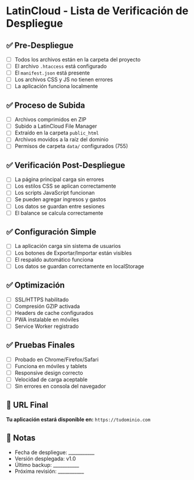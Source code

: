 # LatinCloud - Lista de Verificación de Despliegue

## ✅ Pre-Despliegue

- [ ] Todos los archivos están en la carpeta del proyecto
- [ ] El archivo `.htaccess` está configurado
- [ ] El `manifest.json` está presente
- [ ] Los archivos CSS y JS no tienen errores
- [ ] La aplicación funciona localmente

## ✅ Proceso de Subida

- [ ] Archivos comprimidos en ZIP
- [ ] Subido a LatinCloud File Manager
- [ ] Extraído en la carpeta `public_html`
- [ ] Archivos movidos a la raíz del dominio
- [ ] Permisos de carpeta `data/` configurados (755)

## ✅ Verificación Post-Despliegue

- [ ] La página principal carga sin errores
- [ ] Los estilos CSS se aplican correctamente
- [ ] Los scripts JavaScript funcionan
- [ ] Se pueden agregar ingresos y gastos
- [ ] Los datos se guardan entre sesiones
- [ ] El balance se calcula correctamente

## ✅ Configuración Simple

- [ ] La aplicación carga sin sistema de usuarios
- [ ] Los botones de Exportar/Importar están visibles
- [ ] El respaldo automático funciona
- [ ] Los datos se guardan correctamente en localStorage

## ✅ Optimización

- [ ] SSL/HTTPS habilitado
- [ ] Compresión GZIP activada
- [ ] Headers de cache configurados
- [ ] PWA instalable en móviles
- [ ] Service Worker registrado

## ✅ Pruebas Finales

- [ ] Probado en Chrome/Firefox/Safari
- [ ] Funciona en móviles y tablets
- [ ] Responsive design correcto
- [ ] Velocidad de carga aceptable
- [ ] Sin errores en consola del navegador

## 🎯 URL Final

**Tu aplicación estará disponible en:**
`https://tudominio.com`

## 📝 Notas

- Fecha de despliegue: ___________
- Versión desplegada: v1.0
- Último backup: ___________
- Próxima revisión: ___________